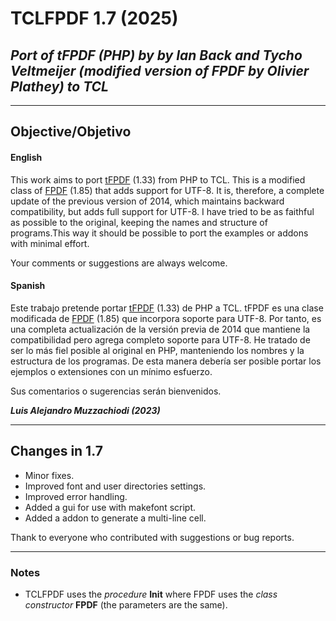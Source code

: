# **TCLFPDF 1.7 (2025)** #
## *Port of tFPDF (PHP) by  by Ian Back and Tycho Veltmeijer (modified version of FPDF by Olivier Plathey) to TCL* ##

----------

## Objective/Objetivo ##

#### English #####

This work aims to port [tFPDF]("http://www.fpdf.org/en/script/script92.php") (1.33) from PHP to TCL. This is a modified class of [FPDF]("http://www.fpdf.org/") (1.85) that adds support for UTF-8.
It is, therefore, a complete update of the previous version of 2014, which maintains backward compatibility, but adds full support for UTF-8.
I have tried to be as faithful as possible to the original, keeping the names and structure of programs.This way it should be possible to port the examples or addons with minimal effort.

Your comments or suggestions are always welcome.

#### Spanish ####

Este trabajo pretende portar [tFPDF]("http://www.fpdf.org/en/script/script92.php") (1.33) de PHP a TCL. tFPDF es una clase modificada de [FPDF]("http://www.fpdf.org/") (1.85) que incorpora soporte para UTF-8.
Por tanto, es una completa actualización de la versión previa de 2014 que mantiene la compatibilidad pero agrega completo soporte para UTF-8.
He tratado de ser lo más fiel posible al original en PHP, manteniendo los nombres y la estructura de los programas. De esta manera debería ser posible portar los ejemplos o extensiones con un mínimo esfuerzo.

Sus comentarios o sugerencias serán bienvenidos.

__*Luis Alejandro Muzzachiodi (2023)*__


----------
## Changes in 1.7 ##

* Minor fixes.
* Improved font and user directories settings.
* Improved error handling.
* Added a gui for use with makefont script.
* Added a addon to generate a multi-line cell.

Thank to everyone who contributed with suggestions or bug reports.

----------
### Notes ###
- TCLFPDF uses the *procedure* **Init** where FPDF uses the *class constructor* **FPDF** (the parameters are the same).